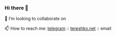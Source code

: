 ### Hi there 👋

👯 I’m looking to collaborate on

📫 How to reach me: [telegram](https://t.me/xxtereshko) :: [tereshko.net](https://tereshko.net) :: email

<!--
**xxtereshko/xxtereshko** is a ✨ _special_ ✨ repository because its `README.md` (this file) appears on your GitHub profile.

Here are some ideas to get you started:

- 🔭 I’m currently working on ...
- 🌱 I’m currently learning ...
- 👯 I’m looking to collaborate on
- 🤔 I’m looking for help with ...
- 💬 Ask me about ...
- 📫 How to reach me: ...
- 😄 Pronouns: ...
- ⚡ Fun fact: ...
-->
